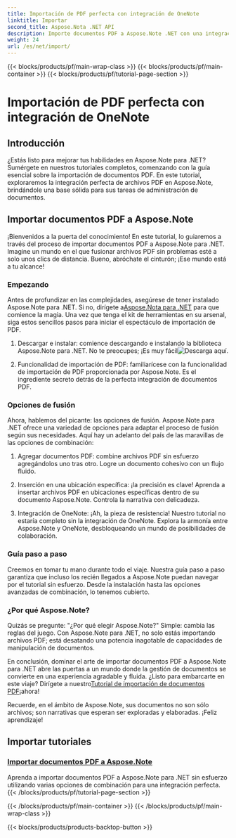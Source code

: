```yaml
---
title: Importación de PDF perfecta con integración de OneNote
linktitle: Importar
second_title: Aspose.Nota .NET API
description: Importe documentos PDF a Aspose.Note .NET con una integración perfecta utilizando varias opciones de combinación. Aprenda con tutoriales paso a paso, incluida la integración de OneNote.
weight: 24
url: /es/net/import/
---
```


{{< blocks/products/pf/main-wrap-class >}}
{{< blocks/products/pf/main-container >}}
{{< blocks/products/pf/tutorial-page-section >}}

# Importación de PDF perfecta con integración de OneNote


## Introducción

¿Estás listo para mejorar tus habilidades en Aspose.Note para .NET? Sumérgete en nuestros tutoriales completos, comenzando con la guía esencial sobre la importación de documentos PDF. En este tutorial, exploraremos la integración perfecta de archivos PDF en Aspose.Note, brindándole una base sólida para sus tareas de administración de documentos.

## Importar documentos PDF a Aspose.Note

¡Bienvenidos a la puerta del conocimiento! En este tutorial, lo guiaremos a través del proceso de importar documentos PDF a Aspose.Note para .NET. Imagine un mundo en el que fusionar archivos PDF sin problemas esté a solo unos clics de distancia. Bueno, abróchate el cinturón; ¡Ese mundo está a tu alcance!

### Empezando

 Antes de profundizar en las complejidades, asegúrese de tener instalado Aspose.Note para .NET. Si no, dirígete a[Aspose.Nota para .NET](https://products.aspose.com/note/net) para que comience la magia. Una vez que tenga el kit de herramientas en su arsenal, siga estos sencillos pasos para iniciar el espectáculo de importación de PDF.

1. Descargar e instalar: comience descargando e instalando la biblioteca Aspose.Note para .NET. No te preocupes; ¡Es muy fácil![Descarga aquí](https://downloads.aspose.com/note/net).

2. Funcionalidad de importación de PDF: familiarícese con la funcionalidad de importación de PDF proporcionada por Aspose.Note. Es el ingrediente secreto detrás de la perfecta integración de documentos PDF.

### Opciones de fusión

Ahora, hablemos del picante: las opciones de fusión. Aspose.Note para .NET ofrece una variedad de opciones para adaptar el proceso de fusión según sus necesidades. Aquí hay un adelanto del país de las maravillas de las opciones de combinación:

1. Agregar documentos PDF: combine archivos PDF sin esfuerzo agregándolos uno tras otro. Logre un documento cohesivo con un flujo fluido.

2. Inserción en una ubicación específica: ¡la precisión es clave! Aprenda a insertar archivos PDF en ubicaciones específicas dentro de su documento Aspose.Note. Controla la narrativa con delicadeza.

3. Integración de OneNote: ¡Ah, la pieza de resistencia! Nuestro tutorial no estaría completo sin la integración de OneNote. Explora la armonía entre Aspose.Note y OneNote, desbloqueando un mundo de posibilidades de colaboración.

### Guía paso a paso

Creemos en tomar tu mano durante todo el viaje. Nuestra guía paso a paso garantiza que incluso los recién llegados a Aspose.Note puedan navegar por el tutorial sin esfuerzo. Desde la instalación hasta las opciones avanzadas de combinación, lo tenemos cubierto.

### ¿Por qué Aspose.Note?

Quizás se pregunte: "¿Por qué elegir Aspose.Note?" Simple: cambia las reglas del juego. Con Aspose.Note para .NET, no solo estás importando archivos PDF; está desatando una potencia inagotable de capacidades de manipulación de documentos.

 En conclusión, dominar el arte de importar documentos PDF a Aspose.Note para .NET abre las puertas a un mundo donde la gestión de documentos se convierte en una experiencia agradable y fluida. ¿Listo para embarcarte en este viaje? Dirígete a nuestro[Tutorial de importación de documentos PDF](./import-pdf-documents/)¡ahora!

Recuerde, en el ámbito de Aspose.Note, sus documentos no son sólo archivos; son narrativas que esperan ser exploradas y elaboradas. ¡Feliz aprendizaje!
## Importar tutoriales
### [Importar documentos PDF a Aspose.Note](./import-pdf-documents/)
Aprenda a importar documentos PDF a Aspose.Note para .NET sin esfuerzo utilizando varias opciones de combinación para una integración perfecta.
{{< /blocks/products/pf/tutorial-page-section >}}

{{< /blocks/products/pf/main-container >}}
{{< /blocks/products/pf/main-wrap-class >}}

{{< blocks/products/products-backtop-button >}}
